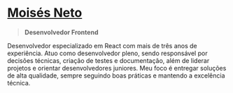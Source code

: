 # [Moisés Neto](https://www.linkedin.com/in/moisesnetouou/)
> **Desenvolvedor Frontend**

Desenvolvedor especializado em React com mais de três anos de experiência. Atuo como desenvolvedor pleno, sendo responsável por decisões técnicas, criação de testes e documentação, além de liderar projetos e orientar desenvolvedores juniores. Meu foco é entregar soluções de alta qualidade, sempre seguindo boas práticas e mantendo a excelência técnica.
